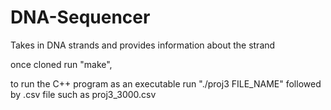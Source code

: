 # DNA-Sequencer
Takes in DNA strands and provides information about the strand

once cloned run "make",

to run the C++ program as an executable run "./proj3 FILE_NAME" followed by  .csv file such as proj3_3000.csv
